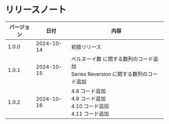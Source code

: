 # リリースノート

| バージョン | 日付 | 内容 |
| --- | --- | --- |
| 1.0.0 | 2024-10-14 | 初版リリース |
| 1.0.1 | 2024-10-15 | ベルヌーイ数 に関する数列のコード追加<br>Series Reversion に関する数列のコード追加 |
| 1.0.2 | 2024-10-16 | 4.8 コード追加<br>4.9 コード追加<br>4.10 コード追加<br>4.11 コード追加 |

